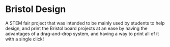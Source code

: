 # Bristol Design
A STEM fair project that was intended to be mainly used by students to help design, and print the Bristol board projects at an ease by having the advantages of a drag-and-drop system,
and having a way to print all of it with a single click!